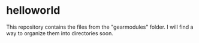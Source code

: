 # helloworld

This repository contains the files from the "gearmodules" folder. I will find a way to organize them into directories soon.
